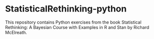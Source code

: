 # StatisticalRethinking-python
This repository contains Python exercises from the book Statistical Rethinking: A Bayesian Course with Examples in R and Stan by Richard McElreath.
